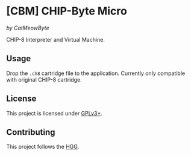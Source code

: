 # [CBM] CHIP-Byte Micro

*by CatMeowByte*

CHIP-8 Interpreter and Virtual Machine.

## Usage

Drop the `.ch8` cartridge file to the application.
Currently only compatible with original CHIP-8 cartridge.

## License

This project is licensed under [GPLv3+](https://spdx.org/licenses/GPL-3.0-or-later.html "GNU General Public License version 3 or later").

## Contributing

This project follows the [HGG](https://catmeowbyte.github.io/heretic_git_guidelines "Heretic Git Guidelines").